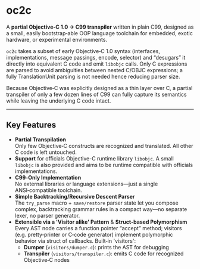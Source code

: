 # oc2c

A **partial Objective‑C 1.0 → C99 transpiler** written in plain C99, designed as a small, easily bootstrap‑able OOP language toolchain for embedded, exotic hardware, or experimental environments.


`oc2c` takes a subset of early Objective‑C 1.0 syntax (interfaces, implementations, message passings, encode, selector) and “desugars” it directly into equivalent C code and emit `libobjc` calls. Only C expressions are parsed to avoid ambiguities between nested C/OBJC expressions; a fully TranslationUnit parsing is not needed hence reducing parser size.

Because Objective‑C was explicitly designed as a thin layer over C, a partial transpiler of only a few dozen lines of C99 can fully capture its semantics while leaving the underlying C code intact.

---


## Key Features

- **Partial Transpilation**  
  Only few Objective‑C constructs are recognized and translated. All other C code is left untouched.
- **Support** for officials Objective-C runtime library `libobjc`. A small `libobjc` is also provided and aims to be runtime compatible with officials implementations.
- **C99‑Only Implementation**  
  No external libraries or language extensions—just a single ANSI‑compatible toolchain.
- **Simple Backtracking/Recursive Descent Parser**  
  The `try_parse` macro + `save/restore` parser state let you compose complex, backtracking grammar rules in a compact way—no separate lexer, no parser generator.
- **Extensible via a 'Visitor alike' Pattern** & **Struct‑based Polymorphism**  
  Every AST node carries a function pointer “accept” method; visitors (e.g. pretty‑printer or C‑code generator) implement polymorphic behavior via struct of callbacks.
  Built‑in 'visitors':  
  - **Dumper** (`visitors/dumper.c`): prints the AST for debugging  
  - **Transpiler** (`visitors/transpiler.c`): emits C code for recognized Objective‑C nodes  

